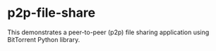 # p2p-file-share
This demonstrates a peer-to-peer (p2p) file sharing application using BitTorrent Python library. 
